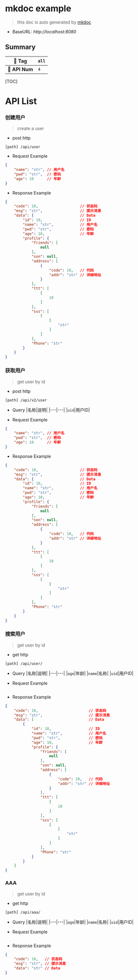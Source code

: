 
# mkdoc example

> this doc is auto generated by [mkdoc](https://github.com/TheWinds/mkdoc) 

- BaseURL: *http://localhost:8080*

##  Summary

| 📖 **Tag**     | `all` |
| ------------- | ------ |
| 🔮 **API Num** | `4`   |

[TOC]

# API List

### 创建用户
> create a user

- post http
```
[path] /api/user
```
- Request Example
```json
{
    "name": "str", // 用户名
    "pwd": "str",  // 密码
    "age": 10      // 年龄
}
```
- Response Example
```json
{
    "code": 10,                   // 状态码
    "msg": "str",                 // 提示消息
    "data": {                     // Data
        "id": 10,                 // ID
        "name": "str",            // 用户名
        "pwd": "str",             // 密码
        "age": 10,                // 年龄
        "profile": {
            "friends": [
                null
            ],
            "son": null,
            "address": [
                {
                    "code": 10,   // 代码
                    "addr": "str" // 详细地址
                }
            ],
            "ttt": [
                [
                    10
                ]
            ],
            "sss": [
                [
                    [
                        "str"
                    ]
                ]
            ],
            "Phone": "str"
        }
    }
}
```
### 获取用户
> get user by id

- post http
```
[path] /api/v2/user
```
- Query
|名称|说明|
|---|---|
|`uid`|用户ID|

- Request Example
```json
{
    "name": "str", // 用户名
    "pwd": "str",  // 密码
    "age": 10      // 年龄
}
```
- Response Example
```json
{
    "code": 10,                   // 状态码
    "msg": "str",                 // 提示消息
    "data": {                     // Data
        "id": 10,                 // ID
        "name": "str",            // 用户名
        "pwd": "str",             // 密码
        "age": 10,                // 年龄
        "profile": {
            "friends": [
                null
            ],
            "son": null,
            "address": [
                {
                    "code": 10,   // 代码
                    "addr": "str" // 详细地址
                }
            ],
            "ttt": [
                [
                    10
                ]
            ],
            "sss": [
                [
                    [
                        "str"
                    ]
                ]
            ],
            "Phone": "str"
        }
    }
}
```
### 搜索用户
> get user by id

- get http
```
[path] /api/user/
```
- Query
|名称|说明|
|---|---|
|`age`|年龄|
|`name`|名称|
|`uid`|用户ID|

- Request Example
```json


```
- Response Example
```json
{
    "code": 10,                       // 状态码
    "msg": "str",                     // 提示消息
    "data": [                         // Data
        {
            "id": 10,                 // ID
            "name": "str",            // 用户名
            "pwd": "str",             // 密码
            "age": 10,                // 年龄
            "profile": {
                "friends": [
                    null
                ],
                "son": null,
                "address": [
                    {
                        "code": 10,   // 代码
                        "addr": "str" // 详细地址
                    }
                ],
                "ttt": [
                    [
                        10
                    ]
                ],
                "sss": [
                    [
                        [
                            "str"
                        ]
                    ]
                ],
                "Phone": "str"
            }
        }
    ]
}
```
### AAA
> get user by id

- get http
```
[path] /api/aaa/
```
- Query
|名称|说明|
|---|---|
|`age`|年龄|
|`name`|名称|
|`uid`|用户ID|

- Request Example
```json


```
- Response Example
```json
{
    "code": 10,   // 状态码
    "msg": "str", // 提示消息
    "data": "str" // Data
}
```
